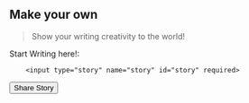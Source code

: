 ## Make your own
> Show your writing creativity to the world!


<p><label>
        Start Writing here!:

        <input type="story" name="story" id="story" required> 
<p><label>

<button>Share Story</button> 
